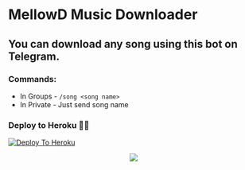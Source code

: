 # MellowD Music Downloader
## You can download any song using this bot on Telegram. 

### Commands:
- In Groups - `/song <song name>`
- In Private - Just send song name

### Deploy to Heroku 🏃‍♂

[![Deploy To Heroku](https://www.herokucdn.com/deploy/button.svg)](https://heroku.com/deploy?template=https://github.com/Rexinazor/TG_MusicBot)

<p align="center">
  <img src="https://telegra.ph/file/e1cf2b9889df463c1f7ea.jpg">
</p>
